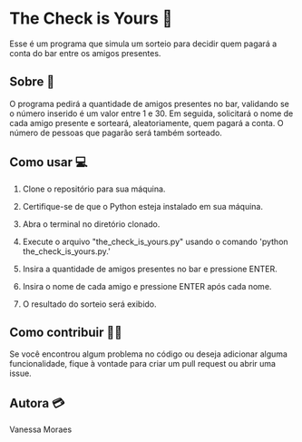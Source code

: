 # The Check is Yours 💸

Esse é um programa que simula um sorteio para decidir quem pagará a conta do bar entre os amigos presentes.


## Sobre 📝

O programa pedirá a quantidade de amigos presentes no bar, validando se o número inserido é um valor entre 1 e 30. Em seguida, solicitará o nome de cada amigo presente e sorteará, aleatoriamente, quem pagará a conta. O número de pessoas que pagarão será também sorteado.


## Como usar 💻

1. Clone o repositório para sua máquina.

2. Certifique-se de que o Python esteja instalado em sua máquina.

3. Abra o terminal no diretório clonado.
4. Execute o arquivo "the_check_is_yours.py" usando o comando 'python the_check_is_yours.py.'

5. Insira a quantidade de amigos presentes no bar e pressione ENTER.

6. Insira o nome de cada amigo e pressione ENTER após cada nome.

7. O resultado do sorteio será exibido.


## Como contribuir 👩‍💻

Se você encontrou algum problema no código ou deseja adicionar alguma funcionalidade, fique à vontade para criar um pull request ou abrir uma issue.


## Autora 💳

Vanessa Moraes


